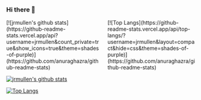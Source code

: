 ### Hi there 👋

  <div class="columns">
    <div class="one-half column block-blue p-3 border">
      [![jrmullen's github stats](https://github-readme-stats.vercel.app/api?username=jrmullen&count_private=true&show_icons=true&theme=shades-of-purple)](https://github.com/anuraghazra/github-readme-stats) 
    </div>
    <div class="one-half column block-blue p-3 border">
      [![Top Langs](https://github-readme-stats.vercel.app/api/top-langs/?username=jrmullen&layout=compact&hide=css&theme=shades-of-purple)](https://github.com/anuraghazra/github-readme-stats)
    </div>
  </div>

[![jrmullen's github stats](https://github-readme-stats.vercel.app/api?username=jrmullen&count_private=true&show_icons=true&theme=shades-of-purple)](https://github.com/anuraghazra/github-readme-stats) 

[![Top Langs](https://github-readme-stats.vercel.app/api/top-langs/?username=jrmullen&layout=compact&hide=css&theme=shades-of-purple)](https://github.com/anuraghazra/github-readme-stats)



<!--
**jrmullen/jrmullen** is a ✨ _special_ ✨ repository because its `README.md` (this file) appears on your GitHub profile.

Here are some ideas to get you started:

- 🔭 I’m currently working on ...
- 🌱 I’m currently learning ...
- 👯 I’m looking to collaborate on ...
- 🤔 I’m looking for help with ...
- 💬 Ask me about ...
- 📫 How to reach me: ...
- 😄 Pronouns: ...
- ⚡ Fun fact: ...
-->
